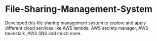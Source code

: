 # File-Sharing-Management-System
Developed this file sharing management system to explore and apply different cloud services like AWS lambda, AWS secrets manager, AWS beanstalk ,AWS SNS and much more.
